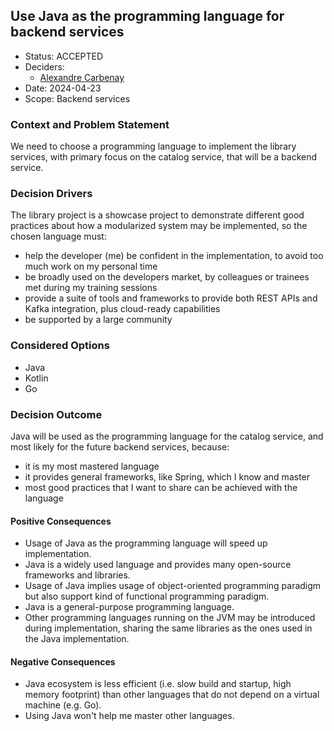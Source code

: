 ## Use Java as the programming language for backend services

* Status: ACCEPTED
* Deciders:
    * [Alexandre Carbenay](mailto:acarbenay@adhuc.fr)
* Date: 2024-04-23
* Scope: Backend services

### Context and Problem Statement

We need to choose a programming language to implement the library services, with primary focus on the catalog service,
that will be a backend service.

### Decision Drivers

The library project is a showcase project to demonstrate different good practices about how a modularized system may be
implemented, so the chosen language must:

* help the developer (me) be confident in the implementation, to avoid too much work on my personal time
* be broadly used on the developers market, by colleagues or trainees met during my training sessions
* provide a suite of tools and frameworks to provide both REST APIs and Kafka integration, plus cloud-ready capabilities
* be supported by a large community

### Considered Options

* Java
* Kotlin
* Go

### Decision Outcome

Java will be used as the programming language for the catalog service, and most likely for the future backend services,
because:

* it is my most mastered language
* it provides general frameworks, like Spring, which I know and master
* most good practices that I want to share can be achieved with the language

#### Positive Consequences

* Usage of Java as the programming language will speed up implementation.
* Java is a widely used language and provides many open-source frameworks and libraries.
* Usage of Java implies usage of object-oriented programming paradigm but also support kind of functional programming
  paradigm.
* Java is a general-purpose programming language.
* Other programming languages running on the JVM may be introduced during implementation, sharing the same libraries as
  the ones used in the Java implementation.

#### Negative Consequences

* Java ecosystem is less efficient (i.e. slow build and startup, high memory footprint) than other languages that do not
  depend on a virtual machine (e.g. Go).
* Using Java won't help me master other languages.
